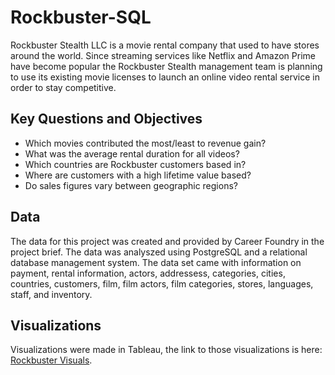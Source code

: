 # Rockbuster-SQL
Rockbuster Stealth LLC is a movie rental company that used to have stores around the world. Since streaming services like Netflix and Amazon Prime have become popular the Rockbuster Stealth management team is planning to use its existing movie licenses to launch an online video rental service in order to stay competitive.

## Key Questions and Objectives
- Which movies contributed the most/least to revenue gain?
- What was the average rental duration for all videos?
- Which countries are Rockbuster customers based in?
- Where are customers with a high lifetime value based?
- Do sales figures vary between geographic regions?

## Data 
The data for this project was created and provided by Career Foundry in the project brief. The data was analyszed using PostgreSQL and a relational database management system. The data set came with information on payment, rental information, actors, addressess, categories, cities, countries, customers, film, film actors, film categories, stores, languages, staff, and inventory.

## Visualizations
Visualizations were made in Tableau, the link to those visualizations is here: [Rockbuster Visuals](https://public.tableau.com/authoring/3_10againagain/Dashboard1#1).
